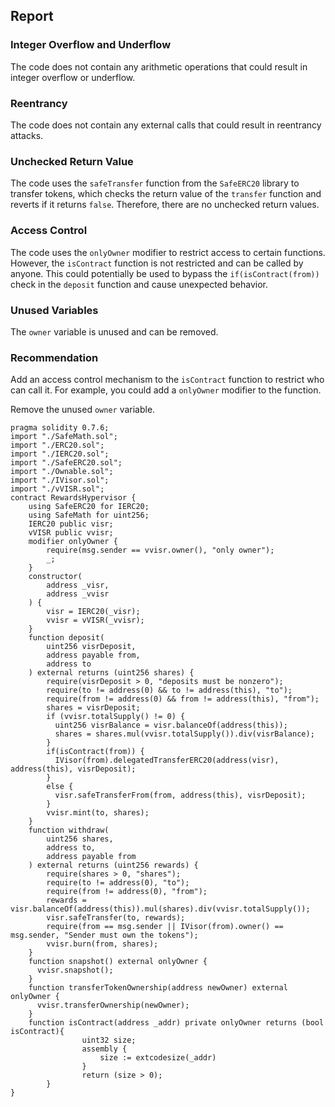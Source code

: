 

## Report

### Integer Overflow and Underflow

The code does not contain any arithmetic operations that could result in integer overflow or underflow.

### Reentrancy

The code does not contain any external calls that could result in reentrancy attacks.

### Unchecked Return Value

The code uses the `safeTransfer` function from the `SafeERC20` library to transfer tokens, which checks the return value of the `transfer` function and reverts if it returns `false`. Therefore, there are no unchecked return values.

### Access Control

The code uses the `onlyOwner` modifier to restrict access to certain functions. However, the `isContract` function is not restricted and can be called by anyone. This could potentially be used to bypass the `if(isContract(from))` check in the `deposit` function and cause unexpected behavior.

### Unused Variables

The `owner` variable is unused and can be removed.

### Recommendation

Add an access control mechanism to the `isContract` function to restrict who can call it. For example, you could add a `onlyOwner` modifier to the function.

Remove the unused `owner` variable.

```Solidity 
pragma solidity 0.7.6;
import "./SafeMath.sol";
import "./ERC20.sol";
import "./IERC20.sol";
import "./SafeERC20.sol";
import "./Ownable.sol";
import "./IVisor.sol";
import "./vVISR.sol";
contract RewardsHypervisor {
    using SafeERC20 for IERC20;
    using SafeMath for uint256;
    IERC20 public visr;
    vVISR public vvisr;
    modifier onlyOwner {
        require(msg.sender == vvisr.owner(), "only owner");
        _;
    }
    constructor(
        address _visr,
        address _vvisr
    ) {
        visr = IERC20(_visr);
        vvisr = vVISR(_vvisr);
    }
    function deposit(
        uint256 visrDeposit,
        address payable from,
        address to
    ) external returns (uint256 shares) {
        require(visrDeposit > 0, "deposits must be nonzero");
        require(to != address(0) && to != address(this), "to");
        require(from != address(0) && from != address(this), "from");
        shares = visrDeposit;
        if (vvisr.totalSupply() != 0) {
          uint256 visrBalance = visr.balanceOf(address(this));
          shares = shares.mul(vvisr.totalSupply()).div(visrBalance);
        }
        if(isContract(from)) {
          IVisor(from).delegatedTransferERC20(address(visr), address(this), visrDeposit);
        }
        else {
          visr.safeTransferFrom(from, address(this), visrDeposit);
        }
        vvisr.mint(to, shares);
    }
    function withdraw(
        uint256 shares,
        address to,
        address payable from
    ) external returns (uint256 rewards) {
        require(shares > 0, "shares");
        require(to != address(0), "to");
        require(from != address(0), "from");
        rewards = visr.balanceOf(address(this)).mul(shares).div(vvisr.totalSupply());
        visr.safeTransfer(to, rewards);
        require(from == msg.sender || IVisor(from).owner() == msg.sender, "Sender must own the tokens");
        vvisr.burn(from, shares);
    }
    function snapshot() external onlyOwner {
      vvisr.snapshot();
    }
    function transferTokenOwnership(address newOwner) external onlyOwner {
      vvisr.transferOwnership(newOwner); 
    }
    function isContract(address _addr) private onlyOwner returns (bool isContract){
				uint32 size;
				assembly {
					size := extcodesize(_addr)
				}
				return (size > 0);
		}
}
```